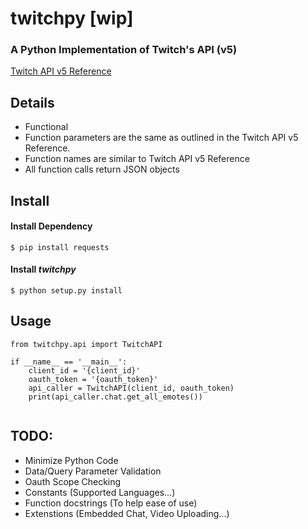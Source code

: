 # twitchpy [wip]
### A Python Implementation of Twitch's API (v5)
[Twitch API v5 Reference](https://dev.twitch.tv/docs/)

## Details

- Functional
- Function parameters are the same as outlined in the Twitch API v5 Reference.
- Function names are similar to Twitch API v5 Reference
- All function calls return JSON objects

## Install

#### Install Dependency

```
$ pip install requests
```

#### Install *twitchpy*

```
$ python setup.py install
```

## Usage

```
from twitchpy.api import TwitchAPI

if __name__ == '__main__':
    client_id = '{client_id}'
    oauth_token = '{oauth_token}'
    api_caller = TwitchAPI(client_id, oauth_token)
    print(api_caller.chat.get_all_emotes())
    
```
## TODO:
- Minimize Python Code
- Data/Query Parameter Validation
- Oauth Scope Checking
- Constants (Supported Languages...)
- Function docstrings (To help ease of use)
- Extenstions (Embedded Chat, Video Uploading...)
